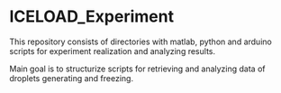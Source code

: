 # ICELOAD_Experiment
This repository consists of directories with matlab, python and 
arduino scripts for experiment realization and analyzing results.

Main goal is to structurize scripts for retrieving and analyzing data of droplets generating and freezing.

<!-- New folder initialization in user-folder
mkdir 'ICELOAD_Experiment'
cd .\ICELOAD_Experiment\ 
echo "# ICELOAD_Experiment" >> README.md
git init
git add README.md
git commit -m "first commit"
git branch -M main
git remote add origin https://github.com/mvulf/ICELOAD_Experiment.git
git push -u origin main
-->